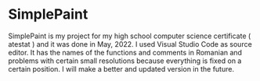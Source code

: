 # SimplePaint
SimplePaint is my project for my high school computer science certificate ( atestat ) and it was done in May, 2022. I used Visual Studio Code as source editor.
It has the names of the functions and comments in Romanian and problems with certain small resolutions because everything is fixed on a certain position.
I will make a better and updated version in the future.
